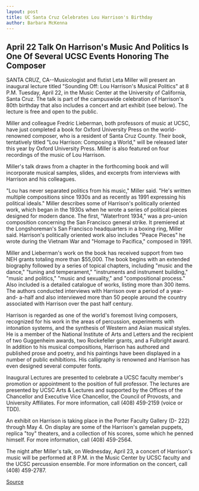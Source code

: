 ```yaml
---
layout: post
title: UC Santa Cruz Celebrates Lou Harrison's Birthday
author: Barbara McKenna
---
```


## April 22 Talk On Harrison's Music And Politics Is One Of Several UCSC Events Honoring The Composer

SANTA CRUZ, CA--Musicologist and flutist Leta Miller will present an  inaugural lecture titled "Sounding Off: Lou Harrison's Musical Politics" at 8  P.M. Tuesday, April 22, in the Music Center at the University of California,  Santa Cruz. The talk is part of the campuswide celebration of Harrison's  80th birthday that also includes a concert and art exhibit (see below). The  lecture is free and open to the public.

Miller and colleague Fredric Lieberman, both professors of music at  UCSC, have just completed a book for Oxford University Press on the world- renowned composer, who is a resident of Santa Cruz County. Their book,  tentatively titled "Lou Harrison: Composing a World," will be released later  this year by Oxford University Press. Miller is also featured on four  recordings of the music of Lou Harrison.

Miller's talk draws from a chapter in the forthcoming book and will  incorporate musical samples, slides, and excerpts from interviews with  Harrison and his colleagues.

"Lou has never separated politics from his music," Miller said. "He's  written multiple compositions since 1930s and as recently as 1991  expressing his political ideals." Miller describes some of Harrison's  politically oriented work, which began in the 1930s when he wrote a series  of political pieces designed for modern dance. The first, "Waterfront 1934,"  was a pro-union composition concerning the San Francisco general strike. It  premiered at the Longshoreman's San Francisco headquarters in a boxing  ring, Miller said. Harrison's politically oriented work also includes "Peace  Pieces" he wrote during the Vietnam War and "Homage to Pacifica,"  composed in 1991.

Miller and Lieberman's work on the book has received support from two  NEH grants totaling more than $55,000. The book begins with an extended  biography followed by a series of topical chapters, including "music and the  dance," "tuning and temperament," "instruments and instrument building,"  "music and politics," "music and sexuality," and "compositional process."  Also included is a detailed catalogue of works, listing more than 300 items.  The authors conducted interviews with Harrison over a period of a year-and- a-half and also interviewed more than 50 people around the country  associated with Harrison over the past half century.

Harrison is regarded as one of the world's foremost living composers,  recognized for his work in the areas of percussion, experiments with  intonation systems, and the synthesis of Western and Asian musical styles.  He is a member of the National Institute of Arts and Letters and the  recipient of two Guggenheim awards, two Rockefeller grants, and a Fulbright  award. In addition to his musical compositions, Harrison has authored and  published prose and poetry, and his paintings have been displayed in a  number of public exhibitions. His calligraphy is renowned and Harrison has  even designed several computer fonts.

Inaugural Lectures are presented to celebrate a UCSC faculty member's  promotion or appointment to the position of full professor. The lectures are  presented by UCSC Arts & Lectures and supported by the Offices of the  Chancellor and Executive Vice Chancellor, the Council of Provosts, and  University Affiliates. For more information, call (408) 459-2159 (voice or  TDD).

An exhibit on Harrison is taking place in the Porter Faculty Gallery (D- 222) through May 4. On display are some of the Harrison's gamelan puppets,  replica "toy" theaters, and a collection of his scores, some which he penned  himself. For more information, call (408) 459-2564.

The night after Miller's talk, on Wednesday, April 23, a concert of  Harrison's music will be performed at 8 P.M. in the Music Center by UCSC  faculty and the UCSC percussion ensemble. For more information on the  concert, call (408) 459-2787.

[Source](http://www1.ucsc.edu/news_events/press_releases/archive/96-97/04-97/040997-UCSC_celebrates_Lou.html "Permalink to 040997-UCSC_celebrates_Lou")